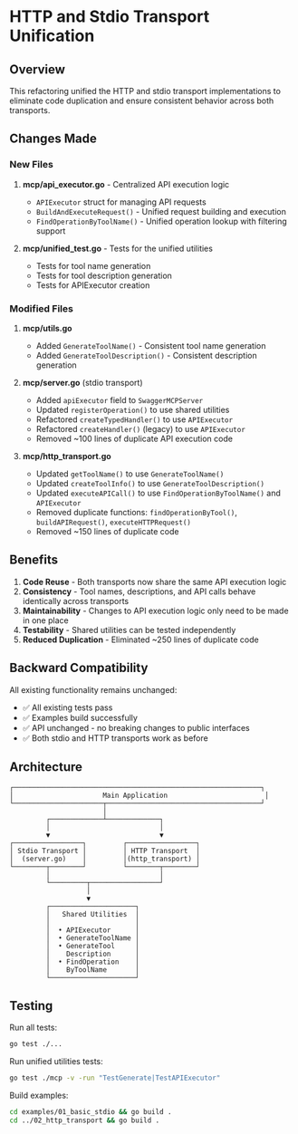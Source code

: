 # HTTP and Stdio Transport Unification

## Overview
This refactoring unified the HTTP and stdio transport implementations to eliminate code duplication and ensure consistent behavior across both transports.

## Changes Made

### New Files
1. **mcp/api_executor.go** - Centralized API execution logic
   - `APIExecutor` struct for managing API requests
   - `BuildAndExecuteRequest()` - Unified request building and execution
   - `FindOperationByToolName()` - Unified operation lookup with filtering support

2. **mcp/unified_test.go** - Tests for the unified utilities
   - Tests for tool name generation
   - Tests for tool description generation
   - Tests for APIExecutor creation

### Modified Files

1. **mcp/utils.go**
   - Added `GenerateToolName()` - Consistent tool name generation
   - Added `GenerateToolDescription()` - Consistent description generation

2. **mcp/server.go** (stdio transport)
   - Added `apiExecutor` field to `SwaggerMCPServer`
   - Updated `registerOperation()` to use shared utilities
   - Refactored `createTypedHandler()` to use `APIExecutor`
   - Refactored `createHandler()` (legacy) to use `APIExecutor`
   - Removed ~100 lines of duplicate API execution code

3. **mcp/http_transport.go**
   - Updated `getToolName()` to use `GenerateToolName()`
   - Updated `createToolInfo()` to use `GenerateToolDescription()`
   - Updated `executeAPICall()` to use `FindOperationByToolName()` and `APIExecutor`
   - Removed duplicate functions: `findOperationByTool()`, `buildAPIRequest()`, `executeHTTPRequest()`
   - Removed ~150 lines of duplicate code

## Benefits

1. **Code Reuse** - Both transports now share the same API execution logic
2. **Consistency** - Tool names, descriptions, and API calls behave identically across transports
3. **Maintainability** - Changes to API execution logic only need to be made in one place
4. **Testability** - Shared utilities can be tested independently
5. **Reduced Duplication** - Eliminated ~250 lines of duplicate code

## Backward Compatibility

All existing functionality remains unchanged:
- ✅ All existing tests pass
- ✅ Examples build successfully
- ✅ API unchanged - no breaking changes to public interfaces
- ✅ Both stdio and HTTP transports work as before

## Architecture

```
┌─────────────────────────────────────────────────────────────┐
│                      Main Application                        │
└──────────────────────┬──────────────────────────────────────┘
                       │
         ┌─────────────┴─────────────┐
         │                           │
         ▼                           ▼
┌─────────────────┐         ┌─────────────────┐
│ Stdio Transport │         │ HTTP Transport  │
│  (server.go)    │         │(http_transport) │
└────────┬────────┘         └────────┬────────┘
         │                           │
         └─────────┬─────────────────┘
                   │
                   ▼
         ┌─────────────────────┐
         │   Shared Utilities  │
         │                     │
         │  • APIExecutor      │
         │  • GenerateToolName │
         │  • GenerateTool     │
         │    Description      │
         │  • FindOperation    │
         │    ByToolName       │
         └─────────────────────┘
```

## Testing

Run all tests:
```bash
go test ./...
```

Run unified utilities tests:
```bash
go test ./mcp -v -run "TestGenerate|TestAPIExecutor"
```

Build examples:
```bash
cd examples/01_basic_stdio && go build .
cd ../02_http_transport && go build .
```
